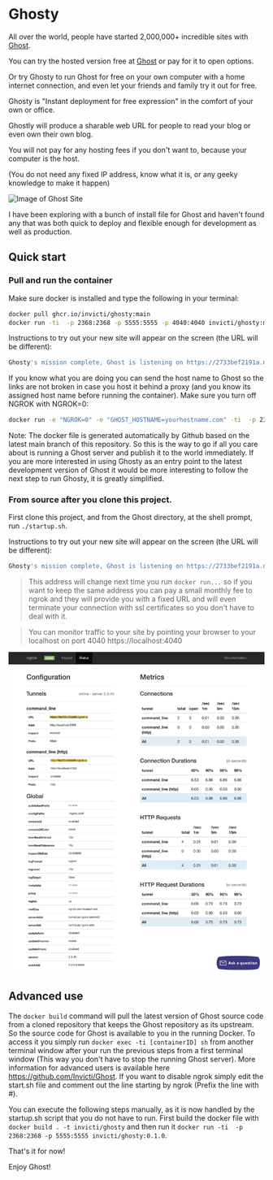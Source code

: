 # Ghosty


All over the world, people have started 2,000,000+ incredible sites with [Ghost](https://ghost.org).

You can try the hosted version free at [Ghost](https://ghost.org) or pay for it to open options.

Or try Ghosty to run Ghost for free on your own computer with a home internet connection, and even let your friends and family try it out for free.

Ghosty is "Instant deployment for free expression" in the comfort of your own or office. 

Ghostly will produce a sharable web URL for people to read your blog or even own their own blog. 

You will not pay for any hosting fees if you don't want to, because your computer is the host. 

(You do not need any fixed IP address, know what it is, or any geeky knowledge to make it happen)

![Image of Ghost Site](https://user-images.githubusercontent.com/120485/66918181-f88fdc80-f048-11e9-8135-d9c0e7b35ebc.png)
	

I have been exploring with a bunch of  install file for Ghost and haven't found any that was both quick to deploy and flexible enough for development as well as production.


## Quick start

### Pull and run the container

Make sure docker is installed and type the following in your terminal:

```bash
docker pull ghcr.io/invicti/ghosty:main
docker run -ti  -p 2368:2368 -p 5555:5555 -p 4040:4040 invicti/ghosty:main sh
```
Instructions to try out your new site will appear on the screen (the URL will be different):
```bash
Ghosty's mission complete, Ghost is listening on https://2733bef2191a.ngrok.io. Control C to exit.
```
If you know what you are doing you can send the host name to Ghost so the links are not broken in case you host it behind a proxy (and you know its assigned host name before running the container). Make sure you turn off NGROK with NGROK=0:
```bash
docker run -e "NGROK=0" -e "GHOST_HOSTNAME=yourhostname.com" -ti  -p 2368:2368 -p 5555:5555 invicti/ghosty:main sh
```
Note: The docker file is generated automatically by Github based on the latest main branch of this repository. So this is the way to go if all you care about is running a Ghost server and publish it to the world immediately.
If you are more interested in using Ghosty as an entry point to the latest development version of Ghost it would be more interesting to follow the next step to run Ghosty, it is greatly simplified.


### From source after you clone this project.

First clone this project, and from the Ghost directory, at the shell prompt, run `./startup.sh`.

Instructions to try out your new site will appear on the screen (the URL will be different):
```bash
Ghosty's mission complete, Ghost is listening on https://2733bef2191a.ngrok.io. Control C to exit.
```

> This address will change next time you run `docker run...` so if you want to keep the same address you can pay a small monthly fee to ngrok and they will provide you with a fixed URL and will even terminate your connection with ssl certificates so you don't have to deal with it.

> You can monitor traffic to your site by pointing your browser to your localhost on port 4040  https://localhost:4040

![Image of Ghost Site](https://raw.githubusercontent.com/Invicti/ghosty/main/ngrokStatus.png)

## Advanced use
The `docker build` command will pull the latest version of Ghost source code from a cloned repository that keeps the Ghost repository as its upstream. So the source code for Ghost is available to you in the running Docker. To access it you simply run `docker exec -ti [containerID] sh` from another terminal window after your run the previous steps from a first terminal window (This way you don't have to stop the running Ghost server). More information for advanced users is available here https://github.com/Invicti/Ghost.
If you want to disable ngrok simply edit the start.sh file and comment out the line starting by ngrok (Prefix the line with #).

You can execute the following steps manually, as it is now handled by the startup.sh script that you do not have to run. First build the docker file with `docker build . -t invicti/ghosty` and then run it `docker run -ti  -p 2368:2368 -p 5555:5555 invicti/ghosty:0.1.0`.


That's it for now!

Enjoy Ghost!
